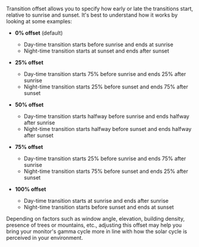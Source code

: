 Transition offset allows you to specify how early or late the transitions start, relative to sunrise and sunset. It's best to understand how it works by looking at some examples:

- **0% offset** (default)

  - Day-time transition starts before sunrise and ends at sunrise
  - Night-time transition starts at sunset and ends after sunset

- **25% offset**

  - Day-time transition starts 75% before sunrise and ends 25% after sunrise
  - Night-time transition starts 25% before sunset and ends 75% after sunset

- **50% offset**

  - Day-time transition starts halfway before sunrise and ends halfway after sunrise
  - Night-time transition starts halfway before sunset and ends halfway after sunset

- **75% offset**

  - Day-time transition starts 25% before sunrise and ends 75% after sunrise
  - Night-time transition starts 75% before sunset and ends 25% after sunset

- **100% offset**

  - Day-time transition starts at sunrise and ends after sunrise
  - Night-time transition starts before sunset and ends at sunset

Depending on factors such as window angle, elevation, building density, presence of trees or mountains, etc., adjusting this offset may help you bring your monitor's gamma cycle more in line with how the solar cycle is perceived in your environment.